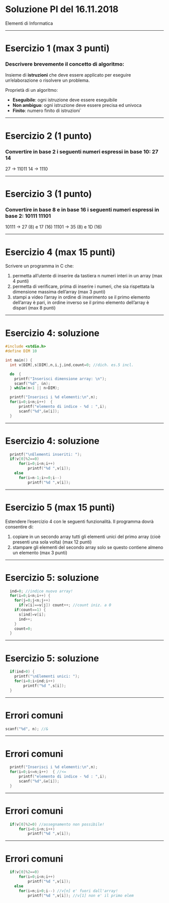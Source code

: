<!-- footer: M. Fraschini - Università degli Studi di Cagliari - AA 2021-2022 -->

<!-- page_number: true -->


# Soluzione PI del 16.11.2018

Elementi di Informatica

---

# Esercizio 1 (max 3 punti)

### Descrivere brevemente il concetto di algoritmo:

Insieme di **istruzioni** che deve essere applicato per eseguire un’elaborazione o risolvere un problema.

Proprietà di un algoritmo:

- **Eseguibile**: ogni istruzione deve essere eseguibile
- **Non ambiguo**: ogni istruzione deve essere precisa ed univoca
- **Finito**: numero finito di istruzioni`

---

# Esercizio 2 (1 punto)

### Convertire in base 2 i seguenti numeri espressi in base 10: 27 14

27 -> 11011
14 -> 1110

---

# Esercizio 3 (1 punto)

### Convertire in base 8 e in base 16 i seguenti numeri espressi in base 2: 10111 11101

10111 -> 27 (8) e 17 (16)
11101 -> 35 (8) e 1D (16)

---

# Esercizio 4 (max 15 punti)

Scrivere un programma in C che:
1. permetta all’utente di inserire da tastiera n numeri interi in un array (max 4 punti)
2. permetta di verificare, prima di inserire i numeri, che sia rispettata la dimensione massima dell’array (max 3 punti)
3. stampi a video l’array in ordine di inserimento se il primo elemento dell’array è pari, in ordine inverso se il primo elemento dell’array è dispari (max 8 punti)

---

# Esercizio 4: soluzione

```C
#include <stdio.h>
#define DIM 10

int main() {
  int v[DIM],s[DIM],n,i,j,ind,count=0; //dich. es.5 incl.

  do  {
    printf("Inserisci dimensione array: \n");
    scanf("%d", &n);
  } while(n<1 || n>DIM);

  printf("Inserisci i %d elementi:\n",n);
  for(i=0;i<n;i++)  {
      printf("elemento di indice - %d : ",i);
      scanf("%d",&v[i]);
  }
```

---

# Esercizio 4: soluzione

```C
  printf("\nElementi inseriti: ");
  if(v[0]%2==0)
      for(i=0;i<n;i++)
          printf("%d ",v[i]);
    else
      for(i=n-1;i>=0;i--)
          printf("%d ",v[i]);
```

---

# Esercizio 5 (max 15 punti)
Estendere l’esercizio 4 con le seguenti funzionalità. 
Il programma dovrà consentire di:
1. copiare in un secondo array tutti gli elementi unici del primo array (cioè presenti una sola volta)  (max 12 punti)
2. stampare gli elementi del secondo array solo se questo contiene almeno un elemento (max 3 punti)

---

# Esercizio 5: soluzione

```C
  ind=0; //indice nuovo array!
  for(i=0;i<n;i++) {
    for(j=0;j<n;j++)
      if(v[i]==v[j]) count++; //count iniz. a 0
    if(count==1) {
      s[ind]=v[i];
      ind++;
    }
    count=0;
  }
```

---

# Esercizio 5: soluzione

```C
  if(ind>0) {
    printf("\nElementi unici: ");
    for(i=0;i<ind;i++)
        printf("%d ",s[i]);
  }
```
---

# Errori comuni

```C
scanf("%d", n); //&
```

---

# Errori comuni

```C
  printf("Inserisci i %d elementi:\n",n);
  for(i=0;i<=n;i++)  { //<=
      printf("elemento di indice - %d : ",i);
      scanf("%d",&v[i]);
  }
```

---

# Errori comuni

```C
  if(v[0]%2=0) //assegnamento non possibile!
      for(i=0;i<n;i++)
          printf("%d ",v[i]);
```

---

# Errori comuni

```C
  if(v[0]%2==0)
      for(i=0;i<n;i++)
          printf("%d ",v[i]);
    else
      for(i=n;i>0;i--) //v[n] e' fuori dall'array!
          printf("%d ",v[i]); //v[1] non e' il primo elem
```